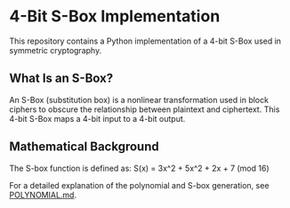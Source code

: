 # 4-Bit S-Box Implementation

This repository contains a Python implementation of a 4-bit S-Box used in symmetric cryptography.

## What Is an S-Box?

An S-Box (substitution box) is a nonlinear transformation used in block ciphers to obscure the relationship between plaintext and ciphertext. This 4-bit S-Box maps a 4-bit input to a 4-bit output.

## Mathematical Background

The S-box function is defined as:
S(x) = 3x^2 + 5x^2 + 2x + 7 (mod 16)

For a detailed explanation of the polynomial and S-box generation, see [POLYNOMIAL.md](POLYNOMIAL.md). 
